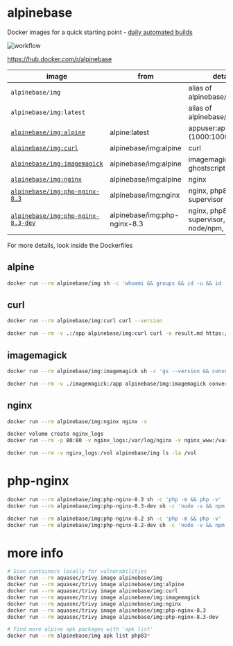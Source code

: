 # alpinebase

Docker images for a quick starting point - [daily automated builds](https://github.com/rboonzaijer/alpinebase/blob/main/.github/workflows/auto-build-and-push.yml)

![workflow](https://github.com/rboonzaijer/alpinebase/actions/workflows/auto-build-and-push.yml/badge.svg)

https://hub.docker.com/r/alpinebase

| image | from | details |
|-|-|-|
`alpinebase/img` | | alias of alpinebase/img:alpine |
`alpinebase/img:latest` | | alias of alpinebase/img:alpine |
[`alpinebase/img:alpine`](alpine/Dockerfile) | alpine:latest | appuser:appgroup (1000:1000) |
[`alpinebase/img:curl`](curl/Dockerfile) | alpinebase/img:alpine | curl |
[`alpinebase/img:imagemagick`](imagemagick/Dockerfile) | alpinebase/img:alpine | imagemagick, ghostscript |
[`alpinebase/img:nginx`](nginx/Dockerfile) | alpinebase/img:alpine | nginx |
[`alpinebase/img:php-nginx-8.3`](php-nginx/8.3/Dockerfile) | alpinebase/img:nginx | nginx, php8.3, supervisor |
[`alpinebase/img:php-nginx-8.3-dev`](php-nginx/8.3-dev/Dockerfile) | alpinebase/img:php-nginx-8.3 | nginx, php8.3, supervisor, node/npm, composer |

For more details, look inside the Dockerfiles

## alpine

```bash
docker run --rm alpinebase/img sh -c 'whoami && groups && id -u && id -g && pwd && ls -la'
```

## curl

```bash
docker run --rm alpinebase/img:curl curl --version
```

```bash
docker run --rm -v .:/app alpinebase/img:curl curl -o result.md https://raw.githubusercontent.com/rboonzaijer/alpinebase/main/README.md
```

## imagemagick

```bash
docker run --rm alpinebase/img:imagemagick sh -c 'gs --version && convert -version'
```

```bash
docker run --rm -v ./imagemagick:/app alpinebase/img:imagemagick convert logo.png target-logo.webp
```

## nginx

```bash
docker run --rm alpinebase/img:nginx nginx -v
```

```bash
docker volume create nginx_logs
docker run --rm -p 80:80 -v nginx_logs:/var/log/nginx -v nginx_www:/var/www/html alpinebase/img:nginx

docker run --rm -v nginx_logs:/vol alpinebase/img ls -la /vol
```

# php-nginx

```bash
docker run --rm alpinebase/img:php-nginx-8.3 sh -c 'php -m && php -v'
docker run --rm alpinebase/img:php-nginx-8.3-dev sh -c 'node -v && npm -v && composer diagnose'

docker run --rm alpinebase/img:php-nginx-8.2 sh -c 'php -m && php -v'
docker run --rm alpinebase/img:php-nginx-8.2-dev sh -c 'node -v && npm -v && composer diagnose'
```

# more info

```bash
# Scan containers locally for vulnerabilities
docker run --rm aquasec/trivy image alpinebase/img
docker run --rm aquasec/trivy image alpinebase/img:alpine
docker run --rm aquasec/trivy image alpinebase/img:curl
docker run --rm aquasec/trivy image alpinebase/img:imagemagick
docker run --rm aquasec/trivy image alpinebase/img:nginx
docker run --rm aquasec/trivy image alpinebase/img:php-nginx-8.3
docker run --rm aquasec/trivy image alpinebase/img:php-nginx-8.3-dev

# Find more alpine apk packages with 'apk list'
docker run --rm alpinebase/img apk list php83*
```
